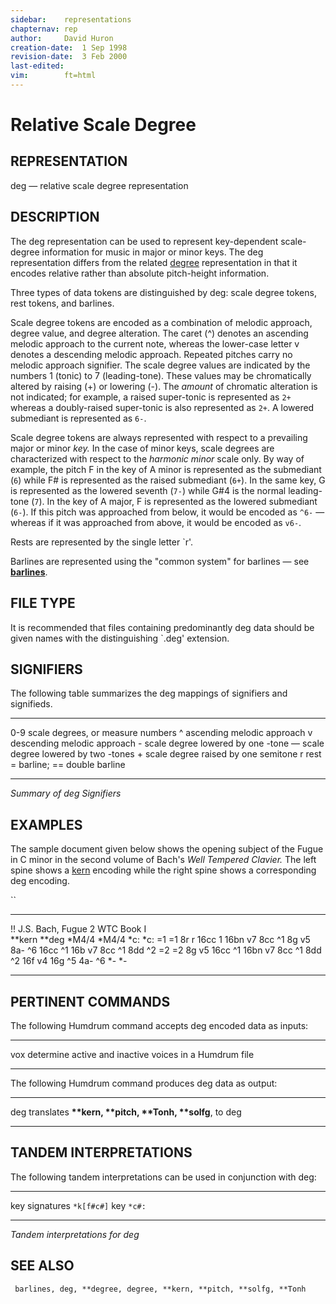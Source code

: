 ```yaml
---
sidebar:	representations
chapternav:	rep
author:		David Huron
creation-date:	1 Sep 1998
revision-date:	3 Feb 2000
last-edited:	
vim:		ft=html
---
```



Relative Scale Degree
================================================

## REPRESENTATION ##

<span class="rep">deg</span> &mdash; relative scale degree representation

## DESCRIPTION ##

The <span class="rep">deg</span> representation can be used to represent key-dependent
scale-degree information for music in major or minor keys. The
<span class="rep">deg</span> representation differs from the related
[<span class="rep">degree</span>](degree.rep.html) representation in that it encodes
relative rather than absolute pitch-height information.

Three types of data tokens are distinguished by <span class="rep">deg</span>: scale
degree tokens, rest tokens, and barlines.

Scale degree tokens are encoded as a combination of melodic approach,
degree value, and degree alteration. The caret (\^) denotes an
ascending melodic approach to the current note, whereas the lower-case
letter v denotes a descending melodic approach. Repeated pitches carry
no melodic approach signifier. The scale degree values are indicated
by the numbers 1 (tonic) to 7 (leading-tone). These values may be
chromatically altered by raising (+) or lowering (-). The *amount* of
chromatic alteration is not indicated; for example, a raised
super-tonic is represented as `2+` whereas a doubly-raised super-tonic
is also represented as `2+`. A lowered submediant is represented as
`6-`.

Scale degree tokens are always represented with respect to a
prevailing major or minor *key.* In the case of minor keys, scale
degrees are characterized with respect to the *harmonic minor* scale
only. By way of example, the pitch F in the key of A minor is
represented as the submediant (`6`) while F\# is represented as the
raised submediant (`6+`). In the same key, G is represented as the
lowered seventh (`7-`) while G\#4 is the normal leading-tone (`7`). In
the key of A major, F is represented as the lowered submediant (`6-`).
If this pitch was approached from below, it would be encoded as `^6-`
&mdash; whereas if it was approached from above, it would be encoded as
`v6-`.

Rests are represented by the single letter \`r\'.

Barlines are represented using the \"common system\" for barlines &mdash;
see [**barlines**](barlines.rep.html).

## FILE TYPE ##

It is recommended that files containing predominantly <span class="rep">deg</span> data
should be given names with the distinguishing \`.deg\' extension.

## SIGNIFIERS ##

The following table summarizes the <span class="rep">deg</span> mappings of signifiers
and signifieds.

----- -------------------------------------
0-9   scale degrees, or measure numbers
\^    ascending melodic approach
v     descending melodic approach
\-    scale degree lowered by one -tone
&mdash;   scale degree lowered by two -tones
\+    scale degree raised by one semitone
r     rest
=     barline; == double barline
----- -------------------------------------

*Summary of <span class="rep">deg</span> Signifiers*

## EXAMPLES ##

The sample document given below shows the opening subject of the Fugue
in C minor in the second volume of Bach's *Well Tempered Clavier.*
The left spine shows a [<span class="rep">kern</span>](kern.rep.html) encoding while
the right spine shows a corresponding <span class="rep">deg</span> encoding.

``

---------------------------------- ---------
!! J.S. Bach, Fugue 2 WTC Book I   
\*\*kern                           \*\*deg
\*M4/4                             \*M4/4
\*c:                               \*c:
=1                                 =1
8r                                 r
16cc                               1
16bn                               v7
8cc                                \^1
8g                                 v5
8a-                                \^6
16cc                               \^1
16b                                v7
8cc                                \^1
8dd                                \^2
=2                                 =2
8g                                 v5
16cc                               \^1
16bn                               v7
8cc                                \^1
8dd                                \^2
16f                                v4
16g                                \^5
4a-                                \^6
\*-                                \*-
---------------------------------- ---------

## PERTINENT COMMANDS ##

The following Humdrum command accepts <span class="rep">deg</span> encoded data as
inputs:

-- --------------------------------- --------------------------------------------------------

<span class="tool">vox</span>   determine active and inactive voices in a Humdrum file

-- --------------------------------- --------------------------------------------------------

The following Humdrum command produces <span class="rep">deg</span> data as output:

-- --------------------------------- -------------------------------------------------------------------------

<span class="tool">deg</span>   translates **\*\*kern, \*\*pitch, \*\*Tonh, \*\*solfg**, to <span class="rep">deg</span>
-- --------------------------------- -------------------------------------------------------------------------

## TANDEM INTERPRETATIONS ##

The following tandem interpretations can be used in conjunction with
<span class="rep">deg</span>:

---------------- ------------
key signatures   `*k[f#c#]`
key              `*c#:`
---------------- ------------

*Tandem interpretations for <span class="rep">deg</span>*

## SEE ALSO ##

` barlines, deg, **degree, degree, **kern, **pitch, **solfg, **Tonh`

